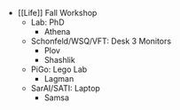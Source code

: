 - [[Life]] Fall Workshop
    - Lab: PhD
        - Athena
    - Schonfeld/WSQ/VFT: Desk 3 Monitors
        - Plov
        - Shashlik
    - PiGo: Lego Lab
        - Lagman
    - SarAI/SATI: Laptop
        - Samsa
